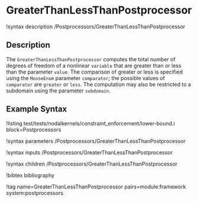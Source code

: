 # GreaterThanLessThanPostprocessor

!syntax description /Postprocessors/GreaterThanLessThanPostprocessor

## Description

The `GreaterThanLessThanPostprocessor` computes the total number of degrees of
freedom of a nonlinear `variable` that are greater than or less than the
parameter `value`. The comparison of greater or less is specified using the
`MooseEnum` parameter `comparator`; the possible values of `comparator` are
`greater` or `less`. The computation may also be restricted to a subdomain using
the parameter `subdomain`.

## Example Syntax

!listing test/tests/nodalkernels/constraint_enforcement/lower-bound.i block=Postprocessors

!syntax parameters /Postprocessors/GreaterThanLessThanPostprocessor

!syntax inputs /Postprocessors/GreaterThanLessThanPostprocessor

!syntax children /Postprocessors/GreaterThanLessThanPostprocessor

!bibtex bibliography

!tag name=GreaterThanLessThanPostprocessor pairs=module:framework system:postprocessors
